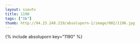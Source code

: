 ```yaml
--- 
layout: sieutv
title: 1190
tags: ["1k"]
thumb: http://94.23.248.219/absoluporn-1/image/002/1190.jpg
---
```

{% include absoluporn key="1190" %} 
